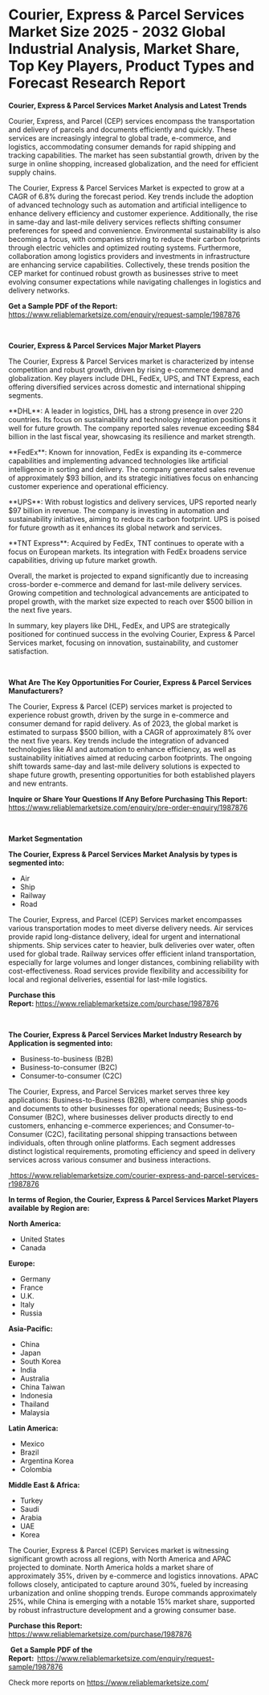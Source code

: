 <p><h1>Courier, Express & Parcel Services Market Size 2025 - 2032 Global Industrial Analysis, Market Share, Top Key Players, Product Types and Forecast Research Report</h1></p><p><strong>Courier, Express & Parcel Services Market Analysis and Latest Trends</strong></p>
<p><p>Courier, Express, and Parcel (CEP) services encompass the transportation and delivery of parcels and documents efficiently and quickly. These services are increasingly integral to global trade, e-commerce, and logistics, accommodating consumer demands for rapid shipping and tracking capabilities. The market has seen substantial growth, driven by the surge in online shopping, increased globalization, and the need for efficient supply chains.</p><p>The Courier, Express & Parcel Services Market is expected to grow at a CAGR of 6.8% during the forecast period. Key trends include the adoption of advanced technology such as automation and artificial intelligence to enhance delivery efficiency and customer experience. Additionally, the rise in same-day and last-mile delivery services reflects shifting consumer preferences for speed and convenience. Environmental sustainability is also becoming a focus, with companies striving to reduce their carbon footprints through electric vehicles and optimized routing systems. Furthermore, collaboration among logistics providers and investments in infrastructure are enhancing service capabilities. Collectively, these trends position the CEP market for continued robust growth as businesses strive to meet evolving consumer expectations while navigating challenges in logistics and delivery networks.</p></p>
<p><strong>Get a Sample PDF of the Report:&nbsp;</strong> <a href="https://www.reliablemarketsize.com/enquiry/request-sample/1987876?utm_campaign=2634&utm_medium=2&utm_source=Github&utm_content=ia&utm_term=28032025&utm_id=courier-express-parcel-services">https://www.reliablemarketsize.com/enquiry/request-sample/1987876</a></p>
<p>&nbsp;</p>
<p><strong>Courier, Express & Parcel Services Major Market Players</strong></p>
<p><p>The Courier, Express & Parcel Services market is characterized by intense competition and robust growth, driven by rising e-commerce demand and globalization. Key players include DHL, FedEx, UPS, and TNT Express, each offering diversified services across domestic and international shipping segments.</p><p>**DHL**: A leader in logistics, DHL has a strong presence in over 220 countries. Its focus on sustainability and technology integration positions it well for future growth. The company reported sales revenue exceeding $84 billion in the last fiscal year, showcasing its resilience and market strength. </p><p>**FedEx**: Known for innovation, FedEx is expanding its e-commerce capabilities and implementing advanced technologies like artificial intelligence in sorting and delivery. The company generated sales revenue of approximately $93 billion, and its strategic initiatives focus on enhancing customer experience and operational efficiency.</p><p>**UPS**: With robust logistics and delivery services, UPS reported nearly $97 billion in revenue. The company is investing in automation and sustainability initiatives, aiming to reduce its carbon footprint. UPS is poised for future growth as it enhances its global network and services.</p><p>**TNT Express**: Acquired by FedEx, TNT continues to operate with a focus on European markets. Its integration with FedEx broadens service capabilities, driving up future market growth.</p><p>Overall, the market is projected to expand significantly due to increasing cross-border e-commerce and demand for last-mile delivery services. Growing competition and technological advancements are anticipated to propel growth, with the market size expected to reach over $500 billion in the next five years. </p><p>In summary, key players like DHL, FedEx, and UPS are strategically positioned for continued success in the evolving Courier, Express & Parcel Services market, focusing on innovation, sustainability, and customer satisfaction.</p></p>
<p>&nbsp;</p>
<p><strong>What Are The Key Opportunities For Courier, Express & Parcel Services Manufacturers?</strong></p>
<p><p>The Courier, Express & Parcel (CEP) services market is projected to experience robust growth, driven by the surge in e-commerce and consumer demand for rapid delivery. As of 2023, the global market is estimated to surpass $500 billion, with a CAGR of approximately 8% over the next five years. Key trends include the integration of advanced technologies like AI and automation to enhance efficiency, as well as sustainability initiatives aimed at reducing carbon footprints. The ongoing shift towards same-day and last-mile delivery solutions is expected to shape future growth, presenting opportunities for both established players and new entrants.</p></p>
<p><strong>Inquire or Share Your Questions If Any Before Purchasing This Report:</strong> <a href="https://www.reliablemarketsize.com/enquiry/pre-order-enquiry/1987876?utm_campaign=2634&utm_medium=2&utm_source=Github&utm_content=ia&utm_term=28032025&utm_id=courier-express-parcel-services">https://www.reliablemarketsize.com/enquiry/pre-order-enquiry/1987876</a></p>
<p>&nbsp;</p>
<p><strong>Market Segmentation</strong></p>
<p><strong>The Courier, Express & Parcel Services Market Analysis by types is segmented into:</strong></p>
<p><ul><li>Air</li><li>Ship</li><li>Railway</li><li>Road</li></ul></p>
<p><p>The Courier, Express, and Parcel (CEP) Services market encompasses various transportation modes to meet diverse delivery needs. Air services provide rapid long-distance delivery, ideal for urgent and international shipments. Ship services cater to heavier, bulk deliveries over water, often used for global trade. Railway services offer efficient inland transportation, especially for large volumes and longer distances, combining reliability with cost-effectiveness. Road services provide flexibility and accessibility for local and regional deliveries, essential for last-mile logistics.</p></p>
<p><strong>Purchase this Report:&nbsp;</strong><a href="https://www.reliablemarketsize.com/purchase/1987876?utm_campaign=2634&utm_medium=2&utm_source=Github&utm_content=ia&utm_term=28032025&utm_id=courier-express-parcel-services">https://www.reliablemarketsize.com/purchase/1987876</a></p>
<p>&nbsp;</p>
<p><strong>The Courier, Express & Parcel Services Market Industry Research by Application is segmented into:</strong></p>
<p><ul><li>Business-to-business (B2B)</li><li>Business-to-consumer (B2C)</li><li>Consumer-to-consumer (C2C)</li></ul></p>
<p><p>The Courier, Express, and Parcel Services market serves three key applications: Business-to-Business (B2B), where companies ship goods and documents to other businesses for operational needs; Business-to-Consumer (B2C), where businesses deliver products directly to end customers, enhancing e-commerce experiences; and Consumer-to-Consumer (C2C), facilitating personal shipping transactions between individuals, often through online platforms. Each segment addresses distinct logistical requirements, promoting efficiency and speed in delivery services across various consumer and business interactions.</p></p>
<p><a href="https://www.reliablemarketsize.com/courier-express-and-parcel-services-r1987876?utm_campaign=2634&utm_medium=2&utm_source=Github&utm_content=ia&utm_term=28032025&utm_id=courier-express-parcel-services">&nbsp;https://www.reliablemarketsize.com/courier-express-and-parcel-services-r1987876</a></p>
<p><strong>In terms of Region, the Courier, Express & Parcel Services Market Players available by Region are:</strong></p>
<p>
    <p> <strong> North America: </strong>
        <ul>
            <li>United States</li>
            <li>Canada</li>
        </ul>
        </p> 
    <p> <strong> Europe: </strong>
        <ul>
            <li>Germany</li>
            <li>France</li>
            <li>U.K.</li>
            <li>Italy</li>
            <li>Russia</li>
        </ul>
        </p> 
    <p> <strong> Asia-Pacific: </strong>
        <ul>
            <li>China</li>
            <li>Japan</li>
            <li>South Korea</li>
            <li>India</li>
            <li>Australia</li>
            <li>China Taiwan</li>
            <li>Indonesia</li>
            <li>Thailand</li>
            <li>Malaysia</li>
        </ul>
        </p> 
    <p> <strong> Latin America: </strong>
        <ul>
            <li>Mexico</li>
            <li>Brazil</li>
            <li>Argentina Korea</li>
            <li>Colombia</li>
        </ul>
        </p> 
    <p> <strong> Middle East & Africa: </strong>
        <ul>
            <li>Turkey</li>
            <li>Saudi</li>
            <li>Arabia</li>
            <li>UAE</li>
            <li>Korea</li>
        </ul>
    </p>
    </p>
<p><p>The Courier, Express & Parcel (CEP) Services market is witnessing significant growth across all regions, with North America and APAC projected to dominate. North America holds a market share of approximately 35%, driven by e-commerce and logistics innovations. APAC follows closely, anticipated to capture around 30%, fueled by increasing urbanization and online shopping trends. Europe commands approximately 25%, while China is emerging with a notable 15% market share, supported by robust infrastructure development and a growing consumer base.</p></p>
<p><strong>Purchase this Report: </strong><a href="https://www.reliablemarketsize.com/purchase/1987876?utm_campaign=2634&utm_medium=2&utm_source=Github&utm_content=ia&utm_term=28032025&utm_id=courier-express-parcel-services">https://www.reliablemarketsize.com/purchase/1987876</a></p>
<p>&nbsp;<strong>Get a Sample PDF of the Report:&nbsp;&nbsp;</strong><a href="https://www.reliablemarketsize.com/enquiry/request-sample/1987876?utm_campaign=2634&utm_medium=2&utm_source=Github&utm_content=ia&utm_term=28032025&utm_id=courier-express-parcel-services">https://www.reliablemarketsize.com/enquiry/request-sample/1987876</a></p>
<p><strong></strong></p>
<p>Check more reports on <a href="https://www.reliablemarketsize.com/?utm_campaign=2634&utm_medium=2&utm_source=Github&utm_content=ia&utm_term=28032025&utm_id=courier-express-parcel-services">https://www.reliablemarketsize.com/</a></p>